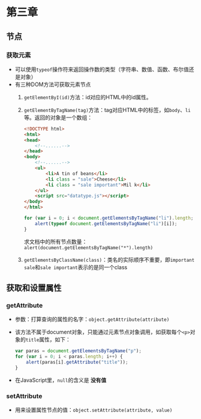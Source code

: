 # 第三章

## 节点

### 获取元素

+ 可以使用`typeof`操作符来返回操作数的类型（字符串、数值、函数、布尔值还是对象）
+ 有三种DOM方法可获取元素节点
    1. `getElementByI(id)`方法：id对应的HTML中的id属性。
    2. `getElementByTagName(tag)`方法：tag对应HTML中的标签，如`body`、`li`等。返回的对象是一个数组：

        ```html
        <!DOCTYPE html>
        <html>
        <head>
            <!--......-->
        </head>
        <body>
            <!--......-->
            <ul>
                <li>A tin of beans</li>
                <li class = "sale">Cheese</li>
                <li class = "sale important">Mil k</li>
            </ul>
            <script src="datatype.js"></script>
        </body>
        </html>
        ```

        ```javascript
        for (var i = 0; i < document.getElementsByTagName("li").length; i++) {
            alert(typeof document.getElementsByTagName("li")[i]);
        }
        ```

        求文档中的所有节点数量：`alert(document.getElementsByTagName("*").length)`
    3. `getElementsByClassName(class)`：类名的实际顺序不重要，即`important sale`和`sale important`表示的是同一个class

## 获取和设置属性

### getAttribute

+ 参数：打算查询的属性的名字：`object.getAttribute(attribute)`
+ 该方法不属于document对象，只能通过元素节点对象调用，如获取每个`<p>`对象的`title`属性，如下：

    ```javascript
    var paras = document.getElementsByTagName("p");
    for (var i = 0; i < paras.length; i++) {
        alert(paras[i].getAttribute("title"));
    }
    ```

+ 在JavaScript里，`null`的含义是 **没有值**

### setAttribute

+ 用来设置属性节点的值：`object.setAttribute(attribute, value)`
